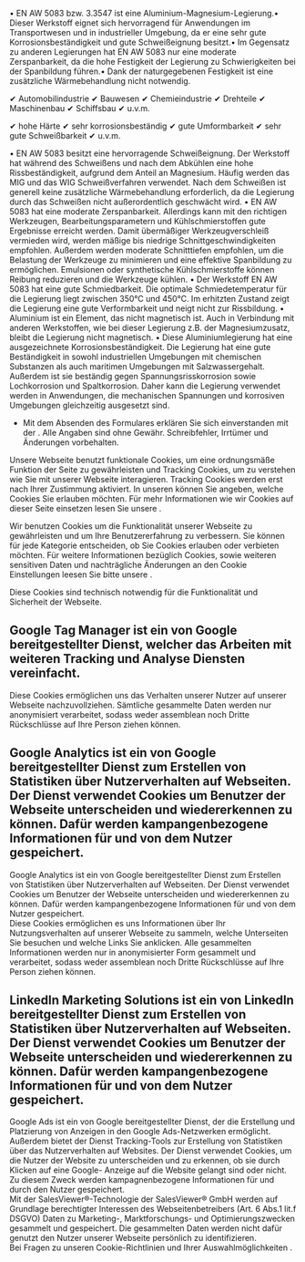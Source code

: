• EN AW 5083 bzw. 3.3547 ist eine Aluminium-Magnesium-Legierung.• Dieser
Werkstoff eignet sich hervorragend für Anwendungen im Transportwesen und in
industrieller Umgebung, da er eine sehr gute Korrosionsbeständigkeit und gute
Schweißeignung besitzt.• Im Gegensatz zu anderen Legierungen hat EN AW 5083 nur
eine moderate Zerspanbarkeit, da die hohe Festigkeit der Legierung zu
Schwierigkeiten bei der Spanbildung führen.• Dank der naturgegebenen Festigkeit
ist eine zusätzliche Wärmebehandlung nicht notwendig.

✔ Automobilindustrie ✔ Bauwesen ✔ Chemieindustrie ✔ Drehteile ✔ Maschinenbau ✔
Schiffsbau ✔ u.v.m.

✔ hohe Härte ✔ sehr korrosionsbeständig ✔ gute Umformbarkeit ✔ sehr gute
Schweißbarkeit ✔ u.v.m.

• EN AW 5083 besitzt eine hervorragende Schweißeignung. Der Werkstoff hat
während des Schweißens und nach dem Abkühlen eine hohe Rissbeständigkeit,
aufgrund dem Anteil an Magnesium. Häufig werden das MIG und das WIG
Schweißverfahren verwendet. Nach dem Schweißen ist generell keine zusätzliche
Wärmebehandlung erforderlich, da die Legierung durch das Schweißen nicht
außerordentlich geschwächt wird. • EN AW 5083 hat eine moderate Zerspanbarkeit.
Allerdings kann mit den richtigen Werkzeugen, Bearbeitungsparametern und
Kühlschmierstoffen gute Ergebnisse erreicht werden. Damit übermäßiger
Werkzeugverschleiß vermieden wird, werden mäßige bis niedrige
Schnittgeschwindigkeiten empfohlen. Außerdem werden moderate Schnitttiefen
empfohlen, um die Belastung der Werkzeuge zu minimieren und eine effektive
Spanbildung zu ermöglichen. Emulsionen oder synthetische Kühlschmierstoffe
können Reibung reduzieren und die Werkzeuge kühlen. • Der Werkstoff EN AW 5083
hat eine gute Schmiedbarkeit. Die optimale Schmiedetemperatur für die Legierung
liegt zwischen 350°C und 450°C. Im erhitzten Zustand zeigt die Legierung eine
gute Verformbarkeit und neigt nicht zur Rissbildung. • Aluminium ist ein
Element, das nicht magnetisch ist. Auch in Verbindung mit anderen Werkstoffen,
wie bei dieser Legierung z.B. der Magnesiumzusatz, bleibt die Legierung nicht
magnetisch. • Diese Aluminiumlegierung hat eine ausgezeichnete
Korrosionsbeständigkeit. Die Legierung hat eine gute Beständigkeit in sowohl
industriellen Umgebungen mit chemischen Substanzen als auch maritimen Umgebungen
mit Salzwassergehalt. Außerdem ist sie beständig gegen Spannungsrisskorrosion
sowie Lochkorrosion und Spaltkorrosion. Daher kann die Legierung verwendet
werden in Anwendungen, die mechanischen Spannungen und korrosiven Umgebungen
gleichzeitig ausgesetzt sind.

* Mit dem Absenden des Formulares erklären Sie sich einverstanden mit der .
Alle Angaben sind ohne Gewähr. Schreibfehler, Irrtümer und Änderungen
vorbehalten.

Unsere Webseite benutzt funktionale Cookies, um eine ordnungsmäße Funktion der
Seite zu gewährleisten und Tracking Cookies, um zu verstehen wie Sie mit unserer
Webseite interagieren. Tracking Cookies werden erst nach Ihrer Zustimmung
aktiviert. In unseren können Sie angeben, welche Cookies Sie erlauben möchten.
Für mehr Informationen wie wir Cookies auf dieser Seite einsetzen lesen Sie
unsere .

Wir benutzen Cookies um die Funktionalität unserer Webseite zu gewährleisten und
um Ihre Benutzererfahrung zu verbessern. Sie können für jede Kategorie
entscheiden, ob Sie Cookies erlauben oder verbieten möchten. Für weitere
Informationen bezüglich Cookies, sowie weiteren sensitiven Daten und
nachträgliche Änderungen an den Cookie Einstellungen leesen Sie bitte unsere .

Diese Cookies sind technisch notwendig für die Funktionalität und Sicherheit der
Webseite.

Google Tag Manager ist ein von Google bereitgestellter Dienst, welcher das
Arbeiten mit weiteren Tracking und Analyse Diensten vereinfacht.  
---  
Diese Cookies ermöglichen uns das Verhalten unserer Nutzer auf unserer Webseite
nachzuvollziehen. Sämtliche gesammelte Daten werden nur anonymisiert
verarbeitet, sodass weder assemblean noch Dritte Rückschlüsse auf Ihre Person
ziehen können.

Google Analytics ist ein von Google bereitgestellter Dienst zum Erstellen von
Statistiken über Nutzerverhalten auf Webseiten. Der Dienst verwendet Cookies um
Benutzer der Webseite unterscheiden und wiedererkennen zu können. Dafür werden
kampangenbezogene Informationen für und von dem Nutzer gespeichert.  
---  
Google Analytics ist ein von Google bereitgestellter Dienst zum Erstellen von
Statistiken über Nutzerverhalten auf Webseiten. Der Dienst verwendet Cookies um
Benutzer der Webseite unterscheiden und wiedererkennen zu können. Dafür werden
kampangenbezogene Informationen für und von dem Nutzer gespeichert.  
Diese Cookies ermöglichen es uns Informationen über Ihr Nutzungsverhalten auf
unserer Webseite zu sammeln, welche Unterseiten Sie besuchen und welche Links
Sie anklicken. Alle gesammelten Informationen werden nur in anonymisierter Form
gesammelt und verarbeitet, sodass weder assemblean noch Dritte Rückschlüsse auf
Ihre Person ziehen können.

LinkedIn Marketing Solutions ist ein von LinkedIn bereitgestellter Dienst zum
Erstellen von Statistiken über Nutzerverhalten auf Webseiten. Der Dienst
verwendet Cookies um Benutzer der Webseite unterscheiden und wiedererkennen zu
können. Dafür werden kampangenbezogene Informationen für und von dem Nutzer
gespeichert.  
---  
Google Ads ist ein von Google bereitgestellter Dienst, der die Erstellung und
Platzierung von Anzeigen in den Google Ads-Netzwerken ermöglicht. Außerdem
bietet der Dienst Tracking-Tools zur Erstellung von Statistiken über das
Nutzerverhalten auf Websites. Der Dienst verwendet Cookies, um die Nutzer der
Website zu unterscheiden und zu erkennen, ob sie durch Klicken auf eine Google-
Anzeige auf die Website gelangt sind oder nicht. Zu diesem Zweck werden
kampagnenbezogene Informationen für und durch den Nutzer gespeichert.  
Mit der SalesViewer®-Technologie der SalesViewer® GmbH werden auf Grundlage
berechtigter Interessen des Webseitenbetreibers (Art. 6 Abs.1 lit.f DSGVO) Daten
zu Marketing-, Marktforschungs- und Optimierungszwecken gesammelt und
gespeichert. Die gesammelten Daten werden nicht dafür genutzt den Nutzer unserer
Webseite persönlich zu identifizieren.  
Bei Fragen zu unseren Cookie-Richtlinien und Ihrer Auswahlmöglichkeiten .

